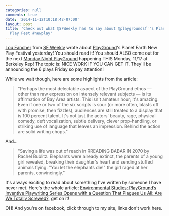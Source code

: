 ```yaml
---
categories: null
comments: true
date: '2014-11-12T10:18:42-07:00'
layout: post
title: 'Check out what @SFWeekly has to say about @playgroundsf''s Planet Earth New
  Play Fest #newplay'
---
```


[Lou Fancher](http://www.sfweekly.com/sanfrancisco/ArticleArchives?author=2825631) from [SF Weekly](http://www.sfweekly.com/) wrote about [PlayGround](playground-sf.org)'s Planet Earth New Play Festival yesterday! You should read it! You should ALSO come out for the next [Monday Night PlayGround](http://playground-sf.org/monday/) happening THIS Monday, 11/17 at Berkeley Rep! The topic is: NICE WORK IF YOU CAN GET IT. They'll be announcing the 6 plays Friday so pay attention!

While we wait though, here are some highlights from the article:

>"Perhaps the most delectable aspect of the PlayGround ethos — other than raw expression on intensely relevant subjects — is its affirmation of Bay Area artists. This isn't amateur hour; it's amazing. Even if one or two of the six scripts is sour (or more often, blasts off with promise, then fizzles), audiences are still treated to a display that is 100 percent talent. It's not just the actors' beauty, rage, physical comedy, deft vocalization, subtle delivery, clever prop-handling, or striking use of language that leaves an impression. Behind the action are solid writing chops."

And...

>"Saving a life was out of reach in RREADING BABAR IN 2070 by Rachel Bublitz. Elephants were already extinct, the parents of a young girl revealed, breaking their daughter's heart and sending stuffed animals flying. "You let the elephants die!" the girl raged at her parents, convincingly."

It's always exciting to read about something I've written by someone I have never met. Here's the whole article: [Environmental Studies: PlayGround’s Inventive Playwriting Series Opens with a Question That Plagues Us All: Are We Totally Screwed?](http://www.sfweekly.com/sanfrancisco/monday-night-playground-berkeley-repertory-theatre-playwriting/Content?oid=3250111), get on it!

OH! And you're on facebook, click through to my site, links don't work here.